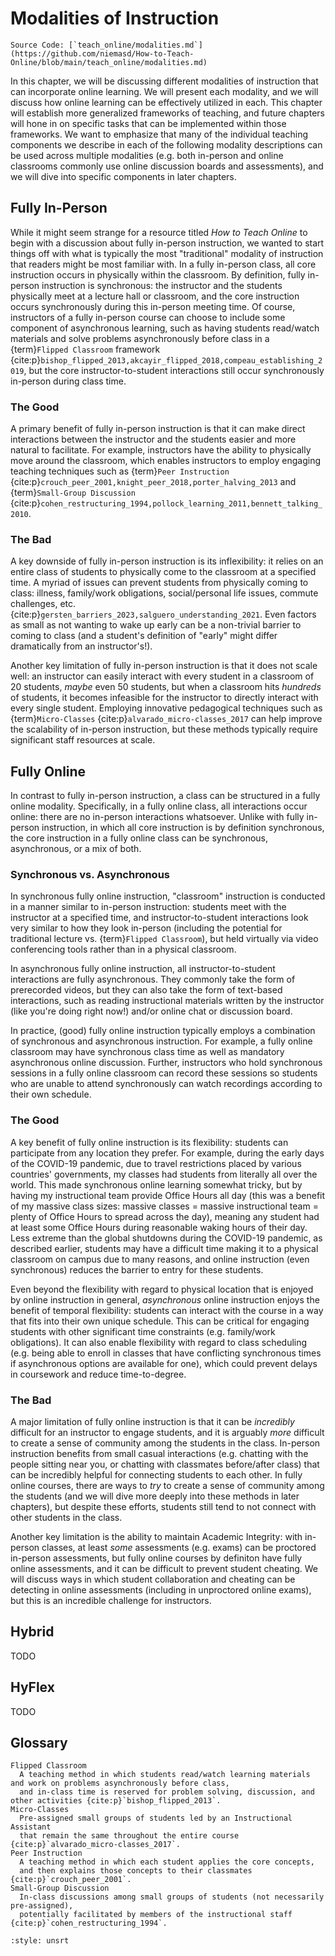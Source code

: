 # Modalities of Instruction

```{note}
Source Code: [`teach_online/modalities.md`](https://github.com/niemasd/How-to-Teach-Online/blob/main/teach_online/modalities.md)
```

In this chapter,
we will be discussing different modalities of instruction that can incorporate online learning.
We will present each modality,
and we will discuss how online learning can be effectively utilized in each.
This chapter will establish more generalized frameworks of teaching,
and future chapters will hone in on specific tasks that can be implemented within those frameworks.
We want to emphasize that many of the individual teaching components we describe in each of the following modality descriptions
can be used across multiple modalities
(e.g. both in-person and online classrooms commonly use online discussion boards and assessments),
and we will dive into specific components in later chapters.

## Fully In-Person

While it might seem strange for a resource titled *How to Teach Online* to begin with a discussion about fully in-person instruction,
we wanted to start things off with what is typically the most "traditional" modality of instruction that readers might be most familiar with.
In a fully in-person class,
all core instruction occurs in physically within the classroom.
By definition, fully in-person instruction is synchronous:
the instructor and the students physically meet at a lecture hall or classroom,
and the core instruction occurs synchronously during this in-person meeting time.
Of course, instructors of a fully in-person course can choose to include some component of asynchronous learning,
such as having students read/watch materials and solve problems asynchronously before class in a
{term}`Flipped Classroom` framework {cite:p}`bishop_flipped_2013,akcayir_flipped_2018,compeau_establishing_2019`,
but the core instructor-to-student interactions still occur synchronously in-person during class time.

### The Good

A primary benefit of fully in-person instruction is that it can make
direct interactions between the instructor and the students easier and more natural to facilitate.
For example, instructors have the ability to physically move around the classroom,
which enables instructors to employ engaging teaching techniques such as
{term}`Peer Instruction` {cite:p}`crouch_peer_2001,knight_peer_2018,porter_halving_2013`
and {term}`Small-Group Discussion` {cite:p}`cohen_restructuring_1994,pollock_learning_2011,bennett_talking_2010`.

### The Bad

A key downside of fully in-person instruction is its inflexibility:
it relies on an entire class of students to physically come to the classroom at a specified time.
A myriad of issues can prevent students from physically coming to class:
illness, family/work obligations, social/personal life issues, commute challenges, etc.
{cite:p}`gersten_barriers_2023,salguero_understanding_2021`.
Even factors as small as not wanting to wake up early can be a non-trivial barrier to coming to class
(and a student's definition of "early" might differ dramatically from an instructor's!).

Another key limitation of fully in-person instruction is that it does not scale well:
an instructor can easily interact with every student in a classroom of 20 students,
*maybe* even 50 students,
but when a classroom hits *hundreds* of students,
it becomes infeasible for the instructor to directly interact with every single student.
Employing innovative pedagogical techniques such as
{term}`Micro-Classes` {cite:p}`alvarado_micro-classes_2017`
can help improve the scalability of in-person instruction,
but these methods typically require significant staff resources at scale.

## Fully Online

In contrast to fully in-person instruction,
a class can be structured in a fully online modality.
Specifically, in a fully online class,
all interactions occur online:
there are no in-person interactions whatsoever.
Unlike with fully in-person instruction,
in which all core instruction is by definition synchronous,
the core instruction in a fully online class can be
synchronous, asynchronous, or a mix of both.

### Synchronous vs. Asynchronous

In synchronous fully online instruction,
"classroom" instruction is conducted in a manner similar to in-person instruction:
students meet with the instructor at a specified time,
and instructor-to-student interactions look very similar to how they look in-person
(including the potential for traditional lecture vs. {term}`Flipped Classroom`),
but held virtually via video conferencing tools rather than in a physical classroom.

In asynchronous fully online instruction,
all instructor-to-student interactions are fully asynchronous.
They commonly take the form of prerecorded videos,
but they can also take the form of text-based interactions,
such as reading instructional materials written by the instructor
(like you're doing right now!)
and/or online chat or discussion board.

In practice,
(good) fully online instruction typically employs a combination of synchronous and asynchronous instruction.
For example,
a fully online classroom may have synchronous class time as well as mandatory asynchronous online discussion.
Further,
instructors who hold synchronous sessions in a fully online classroom can record these sessions
so students who are unable to attend synchronously can watch recordings according to their own schedule.

### The Good

A key benefit of fully online instruction is its flexibility:
students can participate from any location they prefer.
For example, during the early days of the COVID-19 pandemic,
due to travel restrictions placed by various countries' governments,
my classes had students from literally all over the world.
This made synchronous online learning somewhat tricky,
but by having my instructional team provide Office Hours all day
(this was a benefit of my massive class sizes:
massive classes = massive instructional team = plenty of Office Hours to spread across the day),
meaning any student had at least some Office Hours during reasonable waking hours of their day.
Less extreme than the global shutdowns during the COVID-19 pandemic,
as described earlier,
students may have a difficult time making it to a physical classroom on campus due to many reasons,
and online instruction (even synchronous) reduces the barrier to entry for these students.

Even beyond the flexibility with regard to physical location that is enjoyed by online instruction in general,
*asynchronous* online instruction enjoys the benefit of temporal flexibility:
students can interact with the course in a way that fits into their own unique schedule.
This can be critical for engaging students with other significant time constraints
(e.g. family/work obligations).
It can also enable flexibility with regard to class scheduling
(e.g. being able to enroll in classes that have conflicting synchronous times if asynchronous options are available for one),
which could prevent delays in coursework and reduce time-to-degree.

### The Bad

A major limitation of fully online instruction is that it can be *incredibly* difficult for an instructor to engage students,
and it is arguably *more* difficult to create a sense of community among the students in the class.
In-person instruction benefits from small casual interactions
(e.g. chatting with the people sitting near you,
or chatting with classmates before/after class)
that can be incredibly helpful for connecting students to each other.
In fully online courses,
there are ways to *try* to create a sense of community among the students
(and we will dive more deeply into these methods in later chapters),
but despite these efforts,
students still tend to not connect with other students in the class.

Another key limitation is the ability to maintain Academic Integrity:
with in-person classes,
at least *some* assessments (e.g. exams) can be proctored in-person assessments,
but fully online courses by definiton have fully online assessments,
and it can be difficult to prevent student cheating.
We will discuss ways in which student collaboration and cheating can be detecting in online assessments
(including in unproctored online exams),
but this is an incredible challenge for instructors.

## Hybrid

TODO

## HyFlex

TODO

## Glossary

```{glossary}
Flipped Classroom
  A teaching method in which students read/watch learning materials and work on problems asynchronously before class,
  and in-class time is reserved for problem solving, discussion, and other activities {cite:p}`bishop_flipped_2013`.
Micro-Classes
  Pre-assigned small groups of students led by an Instructional Assistant
  that remain the same throughout the entire course {cite:p}`alvarado_micro-classes_2017`.
Peer Instruction
  A teaching method in which each student applies the core concepts,
  and then explains those concepts to their classmates {cite:p}`crouch_peer_2001`.
Small-Group Discussion
  In-class discussions among small groups of students (not necessarily pre-assigned),
  potentially facilitated by members of the instructional staff {cite:p}`cohen_restructuring_1994`.
```

```{bibliography}
:style: unsrt
```

